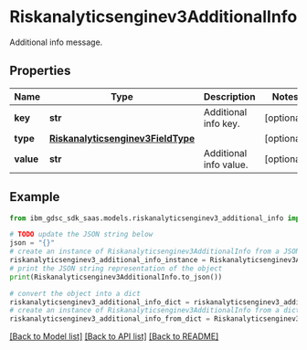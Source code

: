 # Riskanalyticsenginev3AdditionalInfo

Additional info message.

## Properties

Name | Type | Description | Notes
------------ | ------------- | ------------- | -------------
**key** | **str** | Additional info key. | [optional] 
**type** | [**Riskanalyticsenginev3FieldType**](Riskanalyticsenginev3FieldType.md) |  | [optional] 
**value** | **str** | Additional info value. | [optional] 

## Example

```python
from ibm_gdsc_sdk_saas.models.riskanalyticsenginev3_additional_info import Riskanalyticsenginev3AdditionalInfo

# TODO update the JSON string below
json = "{}"
# create an instance of Riskanalyticsenginev3AdditionalInfo from a JSON string
riskanalyticsenginev3_additional_info_instance = Riskanalyticsenginev3AdditionalInfo.from_json(json)
# print the JSON string representation of the object
print(Riskanalyticsenginev3AdditionalInfo.to_json())

# convert the object into a dict
riskanalyticsenginev3_additional_info_dict = riskanalyticsenginev3_additional_info_instance.to_dict()
# create an instance of Riskanalyticsenginev3AdditionalInfo from a dict
riskanalyticsenginev3_additional_info_from_dict = Riskanalyticsenginev3AdditionalInfo.from_dict(riskanalyticsenginev3_additional_info_dict)
```
[[Back to Model list]](../README.md#documentation-for-models) [[Back to API list]](../README.md#documentation-for-api-endpoints) [[Back to README]](../README.md)


